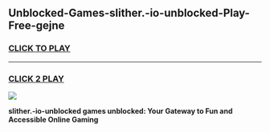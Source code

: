 
## Unblocked-Games-slither.-io-unblocked-Play-Free-gejne
<h3>
<a href="https://premium76.site?title=slither.-io-unblocked&ref=18A1">CLICK TO PLAY</a></h3>
<hr>

<h3>
<a href="https://premium76.site?title=slither.-io-unblocked&ref=18A1">CLICK 2 PLAY</a>
  
</h3>

<a href="https://premium76.site?title=slither.-io-unblocked&ref=18A1"><img src="https://clearcache.store/games.png"></a>


**slither.-io-unblocked games unblocked: Your Gateway to Fun and Accessible Online Gaming**
